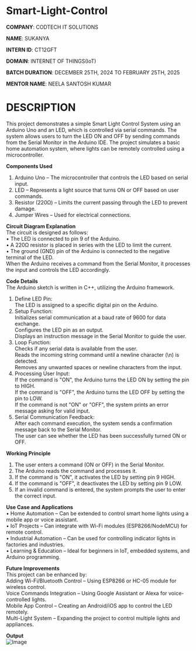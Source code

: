 # Smart-Light-Control

**COMPANY**: CODTECH IT SOLUTIONS

**NAME**: SUKANYA

**INTERN ID**: CT12GFT

**DOMAIN**: INTERNET OF THINGS(IoT)

**BATCH DURATION**: DECEMBER 25TH, 2024 TO FEBRUARY 25TH, 2025

**MENTOR NAME**: NEELA SANTOSH KUMAR

# DESCRIPTION    
This project demonstrates a simple Smart Light Control System using an Arduino Uno and an LED, which is controlled via serial commands. The system allows users to turn the LED ON and OFF by sending commands from the Serial Monitor in the Arduino IDE. The project simulates a basic home automation system, where lights can be remotely controlled using a microcontroller.

**Components Used**                                 
1.	Arduino Uno – The microcontroller that controls the LED based on serial input.                       
2.	LED – Represents a light source that turns ON or OFF based on user commands.                              
3.	Resistor (220Ω) – Limits the current passing through the LED to prevent damage.                                                            
4.	Jumper Wires – Used for electrical connections.                                           

**Circuit Diagram Explanation**                                        
The circuit is designed as follows:                               
•	The LED is connected to pin 9 of the Arduino.                                      
•	A 220Ω resistor is placed in series with the LED to limit the current.                                       
•	The ground (GND) pin of the Arduino is connected to the negative terminal of the LED.                                             
When the Arduino receives a command from the Serial Monitor, it processes the input and controls the LED accordingly.                                         

**Code Details**                                                                   
The Arduino sketch is written in C++, utilizing the Arduino framework.                                         
1.	Define LED Pin:                                                           
The LED is assigned to a specific digital pin on the Arduino.                                    
2.	Setup Function:                                       
Initializes serial communication at a baud rate of 9600 for data exchange.                                      
Configures the LED pin as an output.                                                             
Displays an instruction message in the Serial Monitor to guide the user.                                        
3.	Loop Function:                                           
Checks if any serial data is available from the user.                                                     
Reads the incoming string command until a newline character (\n) is detected.                                         
Removes any unwanted spaces or newline characters from the input.                                    
4.	Processing User Input:                                
If the command is "ON", the Arduino turns the LED ON by setting the pin to HIGH.                                
If the command is "OFF", the Arduino turns the LED OFF by setting the pin to LOW.                                   
If the command is not "ON" or "OFF", the system prints an error message asking for valid input.                                   
5.	Serial Communication Feedback:                                                    
After each command execution, the system sends a confirmation message back to the Serial Monitor.                                       
The user can see whether the LED has been successfully turned ON or OFF.                                         

**Working Principle**                                
1.	The user enters a command (ON or OFF) in the Serial Monitor.                                
2.	The Arduino reads the command and processes it.                                      
3.	If the command is "ON", it activates the LED by setting pin 9 HIGH.                                          
4.	If the command is "OFF", it deactivates the LED by setting pin 9 LOW.                                   
5.	If an invalid command is entered, the system prompts the user to enter the correct input.

**Use Case and Applications**                                                                                          
•	Home Automation – Can be extended to control smart home lights using a mobile app or voice assistant.                             
•	IoT Projects – Can integrate with Wi-Fi modules (ESP8266/NodeMCU) for remote control.                                   
•	Industrial Automation – Can be used for controlling indicator lights in factories and industries.                                       
•	Learning & Education – Ideal for beginners in IoT, embedded systems, and Arduino programming.                                    

**Future Improvements**                           
This project can be enhanced by:                                                             
Adding Wi-Fi/Bluetooth Control – Using ESP8266 or HC-05 module for wireless control.                         
Voice Commands Integration – Using Google Assistant or Alexa for voice-controlled lights.                             
Mobile App Control – Creating an Android/iOS app to control the LED remotely.                                     
Multi-Light System – Expanding the project to control multiple lights and appliances.                       

**Output**    
![Image](https://github.com/user-attachments/assets/22322ade-d6ae-43b0-91ea-d2e55b04096e)
